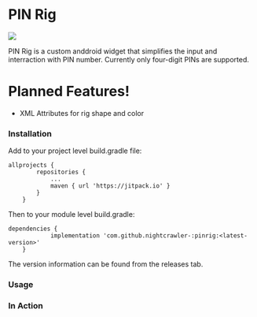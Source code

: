 # PIN Rig

[![](https://jitpack.io/v/nightcrawler-/pinrig.svg)](https://jitpack.io/#nightcrawler-/pinrig)

PIN Rig is a custom anddroid widget that simplifies the input and interraction with PIN number. Currently only four-digit PINs are supported.

# Planned Features!

  - XML Attributes for rig shape and color

### Installation

Add to your project level build.gradle file:
```
allprojects {
		repositories {
			...
			maven { url 'https://jitpack.io' }
		}
	}
```

Then to your module level build.gradle:
```
dependencies {
	        implementation 'com.github.nightcrawler-:pinrig:<latest-version>'
	}
```

The version information can be found from the releases tab.

### Usage

### In Action
